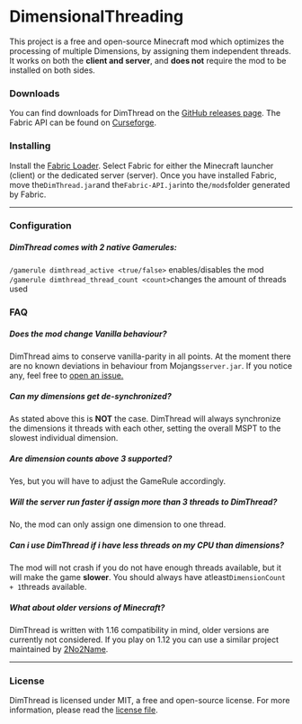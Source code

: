 # DimensionalThreading 

This project is a free and open-source Minecraft mod which optimizes the processing of multiple Dimensions, by assigning them independent threads.
It works on both the **client and server**, and **does not** require the mod to be installed on both sides.

### Downloads

You can find downloads for DimThread on the [GitHub releases page](https://github.com/WearBlackAllDay/DimensionalThreading/releases). 
The Fabric API can be found on [Curseforge](https://www.curseforge.com/minecraft/mc-mods/fabric-api).

### Installing

Install the  [Fabric Loader](https://fabricmc.net/use).  Select Fabric for either the Minecraft launcher (client) or the dedicated server (server).
Once you have installed Fabric, move the`DimThread.jar`and the`Fabric-API.jar`into the`/mods`folder generated by Fabric.

---

### Configuration

##### DimThread comes with 2 native Gamerules:
`/gamerule dimthread_active <true/false>` enables/disables the mod
`/gamerule dimthread_thread_count <count>`changes the amount of threads used

### FAQ

##### Does the mod change Vanilla behaviour?
DimThread aims to conserve vanilla-parity in all points. At the moment there are no known deviations in behaviour from Mojangs`server.jar`. If you notice any, feel free to [open an issue.](https://github.com/WearBlackAllDay/DimensionalThreading/issues)

##### Can my dimensions get de-synchronized?
As stated above this is **NOT** the case. DimThread will always synchronize the dimensions it threads with each other, setting the overall MSPT to the slowest individual dimension.

##### Are dimension counts above 3 supported?
Yes, but you will have to adjust the GameRule accordingly.

##### Will the server run faster if assign more than 3 threads to DimThread?
No, the mod can only assign one dimension to one thread.

##### Can i use DimThread if i have less threads on my CPU than dimensions?
The mod will not crash if you do not have enough threads available, but it will make the game **slower**. You should always have atleast`DimensionCount + 1`threads available.

##### What about older versions of Minecraft?
DimThread is written with 1.16 compatibility in mind, older versions are currently not considered. If you play on 1.12 you can use a similar project maintained by [2No2Name](https://github.com/2No2Name).

---

### License

DimThread is licensed under MIT, a free and open-source license. For more information, please read the [license file](https://github.com/WearBlackAllDay/DimensionalThreading/blob/master/LICENSE).
